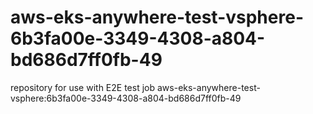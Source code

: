 # aws-eks-anywhere-test-vsphere-6b3fa00e-3349-4308-a804-bd686d7ff0fb-49
repository for use with E2E test job aws-eks-anywhere-test-vsphere:6b3fa00e-3349-4308-a804-bd686d7ff0fb-49
